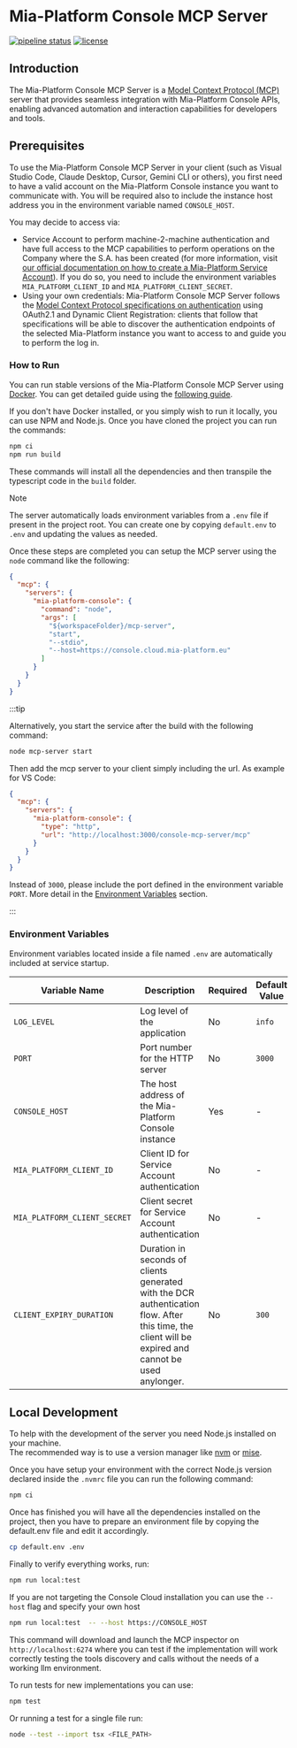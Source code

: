 # Mia-Platform Console MCP Server

[![pipeline status][build-svg]][pipeline-link]
[![license][license-svg]](./LICENSE)

## Introduction

The Mia-Platform Console MCP Server is a [Model Context Protocol (MCP)](mcp-intro) server that provides seamless integration
with Mia-Platform Console APIs, enabling advanced automation and interaction capabilities for developers and tools.

## Prerequisites

To use the Mia-Platform Console MCP Server in your client (such as Visual Studio Code, Claude Desktop, Cursor, Gemini CLI or others), you first need to have a valid account on the Mia-Platform Console instance you want to communicate with. You will be required also to include the instance host address you in the environment variable named `CONSOLE_HOST`.

You may decide to access via:

- Service Account to perform machine-2-machine authentication and have full access to the MCP capabilities to perform operations on the Company where the S.A. has been created (for more information, visit [our official documentation on how to create a Mia-Platform Service Account](docs-create-service-account)). If you do so, you need to include the environment variables `MIA_PLATFORM_CLIENT_ID` and `MIA_PLATFORM_CLIENT_SECRET`.
- Using your own credentials: Mia-Platform Console MCP Server follows the [Model Context Protocol specifications on authentication](mcp-specs-auth) using OAuth2.1 and Dynamic Client Registration: clients that follow that specifications will be able to discover the authentication endpoints of the selected Mia-Platform instance you want to access to and guide you to perform the log in.

### How to Run

You can run stable versions of the Mia-Platform Console MCP Server using [Docker](Docker). You can get detailed guide using the [following guide](20-setup).

If you don't have Docker installed, or you simply wish to run it locally, you can use NPM and Node.js. Once you have cloned the
project you can run the commands:

```sh
npm ci
npm run build
```

These commands will install all the dependencies and then transpile the typescript code in the `build` folder.

> [!NOTE]
> The server automatically loads environment variables from a `.env` file if present in the project root. 
> You can create one by copying `default.env` to `.env` and updating the values as needed.

Once these steps are completed you can setup the MCP server using the `node` command like the following:

```json
{
  "mcp": {
    "servers": {
      "mia-platform-console": {
        "command": "node",
        "args": [
          "${workspaceFolder}/mcp-server",
          "start",
          "--stdio",
          "--host=https://console.cloud.mia-platform.eu"
        ]
      }
    }
  }
}
```

:::tip

Alternatively, you start the service after the build with the following command:

```sh
node mcp-server start
```

Then add the mcp server to your client simply including the url. As example for VS Code:

```json
{
  "mcp": {
    "servers": {
      "mia-platform-console": {
        "type": "http",
        "url": "http://localhost:3000/console-mcp-server/mcp"
      }
    }
  }
}
```

Instead of `3000`, please include the port defined in the environment variable `PORT`. More detail in the [Environment Variables](#environment-variables) section.

:::

### Environment Variables

Environment variables located inside a file named `.env` are automatically included at service startup.

| Variable Name | Description | Required | Default Value |
|---------------|-------------|----------|---------------|
| `LOG_LEVEL` | Log level of the application | No | `info` |
| `PORT` | Port number for the HTTP server | No | `3000` |
| `CONSOLE_HOST` | The host address of the Mia-Platform Console instance | Yes | - |
| `MIA_PLATFORM_CLIENT_ID` | Client ID for Service Account authentication | No | - |
| `MIA_PLATFORM_CLIENT_SECRET` | Client secret for Service Account authentication | No | - |
| `CLIENT_EXPIRY_DURATION` | Duration in seconds of clients generated with the DCR authentication flow. After this time, the client will be expired and cannot be used anylonger. | No | `300` |


## Local Development

To help with the development of the server you need Node.js installed on your machine.  
The recommended way is to use a version manager like [nvm] or [mise].

Once you have setup your environment with the correct Node.js version declared inside the `.nvmrc` file you can run the
following command:

```sh
npm ci
```

Once has finished you will have all the dependencies installed on the project, then you have to prepare an environment
file by copying the default.env file and edit it accordingly.

```sh
cp default.env .env
```

Finally to verify everything works, run:

```sh
npm run local:test
```

If you are not targeting the Console Cloud installation you can use the `--host` flag and specify your own host

```sh
npm run local:test  -- --host https://CONSOLE_HOST
```

This command will download and launch the MCP inspector on `http://localhost:6274` where you can test if the
implementation will work correctly testing the tools discovery and calls without the needs of a working llm environment.

To run tests for new implementations you can use:

```sh
npm test
```

Or running a test for a single file run:

```sh
node --test --import tsx <FILE_PATH>
```

[pipeline-link]: https://github.com/mia-platform/console-mcp-server/actions
[build-svg]: https://img.shields.io/github/actions/workflow/status/mia-platform/console-mcp-server/build-and-test.yaml
[license-svg]: https://img.shields.io/github/license/mia-platform/console-mcp-server
[mcp-intro]: https://modelcontextprotocol.io/introduction
[mcp-specs-auth]: https://modelcontextprotocol.io/specification/2025-06-18
[Docker]: https://www.docker.com/
[20-setup]: /docs/20_setup.md
[docs-create-service-account]: https://docs.mia-platform.eu/docs/development_suite/identity-and-access-management/manage-service-accounts
[nvm]: https://github.com/nvm-sh/nvm
[mise]: https://mise.jdx.dev
